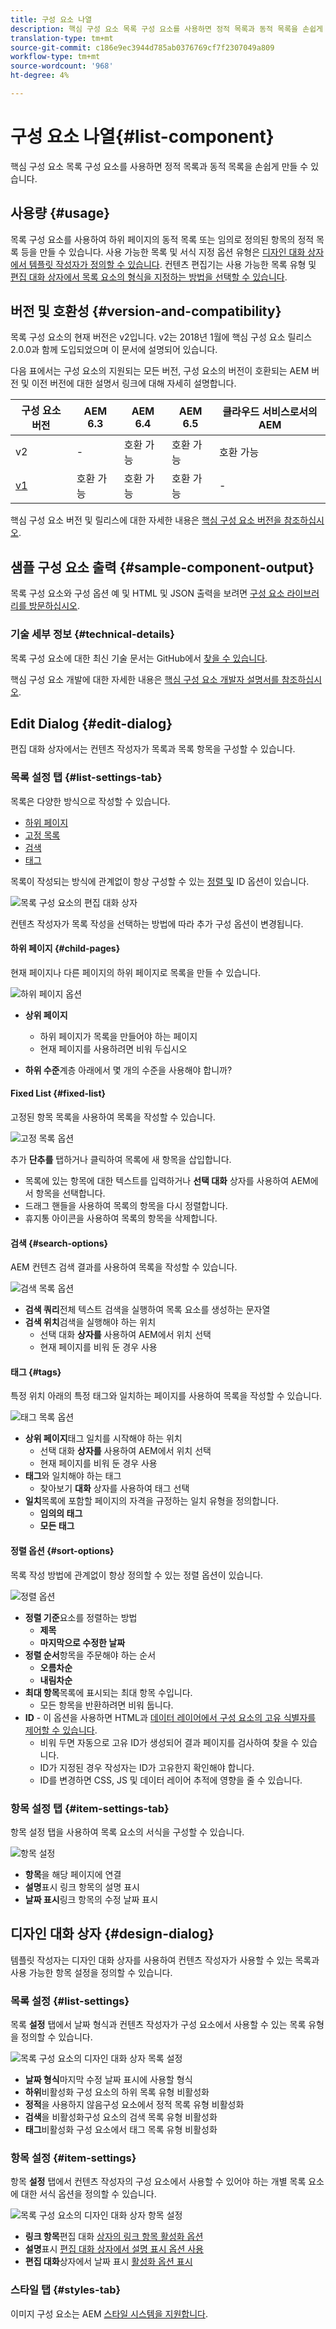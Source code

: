 ```yaml
---
title: 구성 요소 나열
description: 핵심 구성 요소 목록 구성 요소를 사용하면 정적 목록과 동적 목록을 손쉽게 만들 수 있습니다.
translation-type: tm+mt
source-git-commit: c186e9ec3944d785ab0376769cf7f2307049a809
workflow-type: tm+mt
source-wordcount: '968'
ht-degree: 4%

---
```



# 구성 요소 나열{#list-component}

핵심 구성 요소 목록 구성 요소를 사용하면 정적 목록과 동적 목록을 손쉽게 만들 수 있습니다.

## 사용량 {#usage}

목록 구성 요소를 사용하여 하위 페이지의 동적 목록 또는 임의로 정의된 항목의 정적 목록 등을 만들 수 있습니다. 사용 가능한 목록 및 서식 지정 옵션 유형은 [디자인 대화 상자에서 템플릿 작성자가 정의할 수 있습니다](#design-dialog). 컨텐츠 편집기는 사용 가능한 목록 유형 및 [편집 대화 상자에서 목록 요소의 형식을 지정하는 방법을 선택할 수 있습니다](#edit-dialog).

## 버전 및 호환성 {#version-and-compatibility}

목록 구성 요소의 현재 버전은 v2입니다. v2는 2018년 1월에 핵심 구성 요소 릴리스 2.0.0과 함께 도입되었으며 이 문서에 설명되어 있습니다.

다음 표에서는 구성 요소의 지원되는 모든 버전, 구성 요소의 버전이 호환되는 AEM 버전 및 이전 버전에 대한 설명서 링크에 대해 자세히 설명합니다.

| 구성 요소 버전 | AEM 6.3 | AEM 6.4 | AEM 6.5 | 클라우드 서비스로서의 AEM |
|--- |--- |--- |--- |---|
| v2 | - | 호환 가능 | 호환 가능 | 호환 가능 |
| [v1](v1/list-v1.md) | 호환 가능 | 호환 가능 | 호환 가능 | - |

핵심 구성 요소 버전 및 릴리스에 대한 자세한 내용은 [핵심 구성 요소 버전을 참조하십시오](/help/versions.md).

## 샘플 구성 요소 출력 {#sample-component-output}

목록 구성 요소와 구성 옵션 예 및 HTML 및 JSON 출력을 보려면 [구성 요소 라이브러리를 방문하십시오](https://adobe.com/go/aem_cmp_library_list).

### 기술 세부 정보 {#technical-details}

목록 구성 요소에 대한 최신 기술 문서는 GitHub에서 [찾을 수 있습니다](https://adobe.com/go/aem_cmp_tech_list_v2).

핵심 구성 요소 개발에 대한 자세한 내용은 [핵심 구성 요소 개발자 설명서를 참조하십시오](/help/developing/overview.md).

## Edit Dialog {#edit-dialog}

편집 대화 상자에서는 컨텐츠 작성자가 목록과 목록 항목을 구성할 수 있습니다.

### 목록 설정 탭 {#list-settings-tab}

목록은 다양한 방식으로 작성할 수 있습니다.

* [하위 페이지](#child-pages)
* [고정 목록](#fixed-list)
* [검색](#search-options)
* [태그](#tags)

목록이 작성되는 방식에 관계없이 항상 구성할 수 있는 [정렬 및](#sort-options) ID 옵션이 있습니다.

![목록 구성 요소의 편집 대화 상자](/help/assets/list-edit.png)

컨텐츠 작성자가 목록 작성을 선택하는 방법에 따라 추가 구성 옵션이 변경됩니다.

#### 하위 페이지 {#child-pages}

현재 페이지나 다른 페이지의 하위 페이지로 목록을 만들 수 있습니다.

![하위 페이지 옵션](/help/assets/list-edit-child-pages.png)

* **상위 페이지**
   * 하위 페이지가 목록을 만들어야 하는 페이지
   * 현재 페이지를 사용하려면 비워 두십시오

* **하위 수준**&#x200B;계층 아래에서 몇 개의 수준을 사용해야 합니까?

#### Fixed List {#fixed-list}

고정된 항목 목록을 사용하여 목록을 작성할 수 있습니다.

![고정 목록 옵션](/help/assets/list-edit-fixed.png)

추가 **단추를** 탭하거나 클릭하여 목록에 새 항목을 삽입합니다.

* 목록에 있는 항목에 대한 텍스트를 입력하거나 **선택 대화** 상자를 사용하여 AEM에서 항목을 선택합니다.
* 드래그 핸들을 사용하여 목록의 항목을 다시 정렬합니다.
* 휴지통 아이콘을 사용하여 목록의 항목을 삭제합니다.

#### 검색 {#search-options}

AEM 컨텐츠 검색 결과를 사용하여 목록을 작성할 수 있습니다.

![검색 목록 옵션](/help/assets/list-edit-search.png)

* **검색 쿼리**&#x200B;전체 텍스트 검색을 실행하여 목록 요소를 생성하는 문자열
* **검색 위치**&#x200B;검색을 실행해야 하는 위치
   * 선택 대화 **상자를** 사용하여 AEM에서 위치 선택
   * 현재 페이지를 비워 둔 경우 사용

#### 태그 {#tags}

특정 위치 아래의 특정 태그와 일치하는 페이지를 사용하여 목록을 작성할 수 있습니다.

![태그 목록 옵션](/help/assets/list-edit-tags.png)

* **상위 페이지**&#x200B;태그 일치를 시작해야 하는 위치
   * 선택 대화 **상자를** 사용하여 AEM에서 위치 선택
   * 현재 페이지를 비워 둔 경우 사용
* **태그**&#x200B;와 일치해야 하는 태그
   * 찾아보기 **대화** 상자를 사용하여 태그 선택
* **일치**&#x200B;목록에 포함할 페이지의 자격을 규정하는 일치 유형을 정의합니다.
   * **임의의 태그**
   * **모든 태그**

#### 정렬 옵션 {#sort-options}

목록 작성 방법에 관계없이 항상 정의할 수 있는 정렬 옵션이 있습니다.

![정렬 옵션](/help/assets/list-edit-sort-options.png)

* **정렬 기준**&#x200B;요소를 정렬하는 방법
   * **제목**
   * **마지막으로 수정한 날짜**
* **정렬 순서**&#x200B;항목을 주문해야 하는 순서
   * **오름차순**
   * **내림차순**
* **최대 항목**&#x200B;목록에 표시되는 최대 항목 수입니다.
   * 모든 항목을 반환하려면 비워 둡니다.
* **ID** - 이 옵션을 사용하면 HTML과 [데이터 레이어에서 구성 요소의 고유 식별자를 제어할 수 있습니다](/help/developing/data-layer/overview.md).
   * 비워 두면 자동으로 고유 ID가 생성되어 결과 페이지를 검사하여 찾을 수 있습니다.
   * ID가 지정된 경우 작성자는 ID가 고유한지 확인해야 합니다.
   * ID를 변경하면 CSS, JS 및 데이터 레이어 추적에 영향을 줄 수 있습니다.

### 항목 설정 탭 {#item-settings-tab}

항목 설정 탭을 사용하여 목록 요소의 서식을 구성할 수 있습니다.

![항목 설정](/help/assets/list-edit-items.png)

* **항목**&#x200B;을 해당 페이지에 연결
* **설명**&#x200B;표시 링크 항목의 설명 표시
* **날짜 표시**&#x200B;링크 항목의 수정 날짜 표시

## 디자인 대화 상자 {#design-dialog}

템플릿 작성자는 디자인 대화 상자를 사용하여 컨텐츠 작성자가 사용할 수 있는 목록과 사용 가능한 항목 설정을 정의할 수 있습니다.

### 목록 설정 {#list-settings}

목록 **설정** 탭에서 날짜 형식과 컨텐츠 작성자가 구성 요소에서 사용할 수 있는 목록 유형을 정의할 수 있습니다.

![목록 구성 요소의 디자인 대화 상자 목록 설정](/help/assets/list-design-list-settings.png)

* **날짜 형식**&#x200B;마지막 수정 날짜 표시에 사용할 형식
* **하위**&#x200B;비활성화 구성 요소의 하위 목록 유형 비활성화
* **정적**&#x200B;을 사용하지 않음구성 요소에서 정적 목록 유형 비활성화
* **검색**&#x200B;을 비활성화구성 요소의 검색 목록 유형 비활성화
* **태그**&#x200B;비활성화 구성 요소에서 태그 목록 유형 비활성화

### 항목 설정 {#item-settings}

항목 **설정** 탭에서 컨텐츠 작성자의 구성 요소에서 사용할 수 있어야 하는 개별 목록 요소에 대한 서식 옵션을 정의할 수 있습니다.

![목록 구성 요소의 디자인 대화 상자 항목 설정](/help/assets/list-design-item-settings.png)

* **링크 항목**&#x200B;편집 대화 [상자의 링크 항목 활성화 옵션](#edit-dialog)
* **설명**&#x200B;표시 [편집 대화 상자에서 설명 표시 옵션 사용](#edit-dialog)
* **편집 대화**&#x200B;상자에서 날짜 표시 [활성화 옵션 표시](#edit-dialog)

### 스타일 탭 {#styles-tab}

이미지 구성 요소는 AEM [스타일 시스템을 지원합니다](/help/get-started/authoring.md#component-styling).
